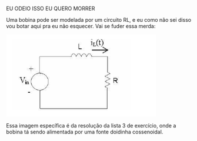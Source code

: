 EU ODEIO ISSO EU QUERO MORRER

Uma bobina pode ser modelada por um circuito RL, e eu como não sei disso vou botar aqui pra eu não esquecer. Vai se fuder essa merda:

![image.png](img/img26.png) <br>

Essa imagem específica é da resolução da lista 3 de exercício, onde a bobina tá sendo alimentada por uma fonte doidinha cossenoidal. 